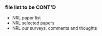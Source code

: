 ### file list to be CONT'D
- NRL paper list
- NRL selected papers
- NRL our surveys, comments and thoughts
